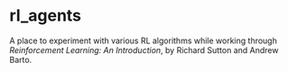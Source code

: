 # rl_agents

A place to experiment with various RL algorithms while working through _Reinforcement Learning: An Introduction_, by Richard Sutton and Andrew Barto.
